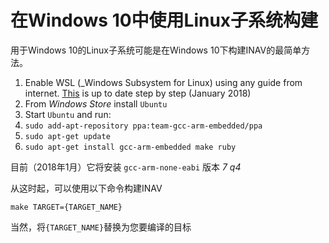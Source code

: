 # 在Windows 10中使用Linux子系统构建

用于Windows 10的Linux子系统可能是在Windows 10下构建INAV的最简单方法。

1. Enable WSL (_Windows Subsystem for Linux) using any guide from internet. [This](https://winaero.com/blog/enable-wsl-windows-10-fall-creators-update/) is up to date step by step (January 2018)
1. From _Windows Store_ install `Ubuntu`
1. Start `Ubuntu` and run:
1. `sudo add-apt-repository ppa:team-gcc-arm-embedded/ppa`
1. `sudo apt-get update`
1. `sudo apt-get install gcc-arm-embedded make ruby`

目前（2018年1月）它将安装 `gcc-arm-none-eabi` 版本 _7 q4_

从这时起，可以使用以下命令构建INAV

`make TARGET={TARGET_NAME}`

当然，将`{TARGET_NAME}`替换为您要编译的目标
